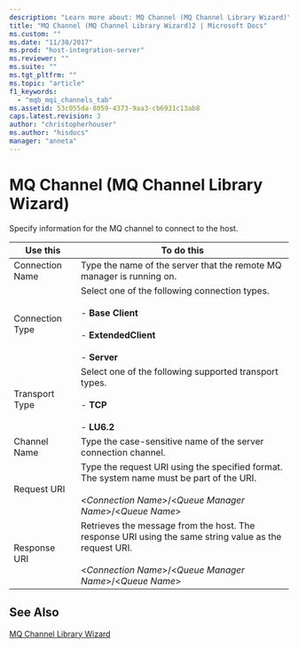 ```yaml
---
description: "Learn more about: MQ Channel (MQ Channel Library Wizard)"
title: "MQ Channel (MQ Channel Library Wizard)2 | Microsoft Docs"
ms.custom: ""
ms.date: "11/30/2017"
ms.prod: "host-integration-server"
ms.reviewer: ""
ms.suite: ""
ms.tgt_pltfrm: ""
ms.topic: "article"
f1_keywords: 
  - "mqb_mqi_channels_tab"
ms.assetid: 53c055da-8059-4373-9aa3-cb6931c13ab8
caps.latest.revision: 3
author: "christopherhouser"
ms.author: "hisdocs"
manager: "anneta"
---
```

# MQ Channel (MQ Channel Library Wizard)
Specify information for the MQ channel to connect to the host.  
  
|Use this|To do this|  
|--------------|----------------|  
|Connection Name|Type the name of the server that the remote MQ manager is running on.|  
|Connection Type|Select one of the following connection types.<br /><br /> -   **Base Client**<br /><br /> -   **ExtendedClient**<br /><br /> -   **Server**|  
|Transport Type|Select one of the following supported transport types.<br /><br /> -   **TCP**<br /><br /> -   **LU6.2**|  
|Channel Name|Type the case-sensitive name of the server connection channel.|  
|Request URI|Type the request URI using the specified format. The system name must be part of the URI.<br /><br /> \<*Connection Name*>/\<*Queue Manager Name*>/\<*Queue Name*>|  
|Response URI|Retrieves the message from the host. The response URI using the same string value as the request URI.<br /><br /> \<*Connection Name*>/\<*Queue Manager Name*>/\<*Queue Name*>|  
  
## See Also  
 [MQ Channel Library Wizard](../core/mq-channel-library-wizard1.md)
